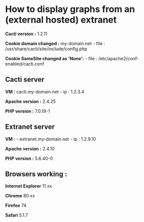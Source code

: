 # How to display graphs from an (external hosted) extranet

**Cacti version :** 1.2.11

**Cookie domain changed :** my-domain.net - file : /usr/share/cacti/site/include/config.php

**Cookie SameSite changed as 'None':** - file : /etc/apache2/conf-enabled/cacti.conf

## **Cacti server** 

**VM :** cacti.my-domain.net - ip : 1.2.3.4

**Apache version :** 2.4.25

**PHP version :** 7.0.19-1

## **Extranet server**

**VM :** - extranet.my-domain.net - ip : 1.2.9.10

**Apache version :** 2.4.10

**PHP version :** 5.6.40-0


## **Browsers working :**

**Internet Explorer** 11.xx

**Chrome** 80.xx

**Firefox** 74

**Safari** 5.1.7

